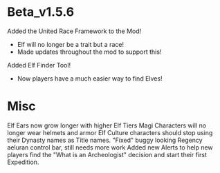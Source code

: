 # Beta_v1.5.6

Added the United Race Framework to the Mod!
- Elf will no longer be a trait but a race!
- Made updates throughout the mod to support this!

Added Elf Finder Tool!
- Now players have a much easier way to find Elves!

# Misc
Elf Ears now grow longer with higher Elf Tiers
Magi Characters will no longer wear helmets and armor
Elf Culture characters should stop using their Dynasty names as Title names.
"Fixed" buggy looking Regency aeluran control bar, still needs more work
Added new Alerts to help new players find the "What is an Archeologist" decision and start their first Expedition.
